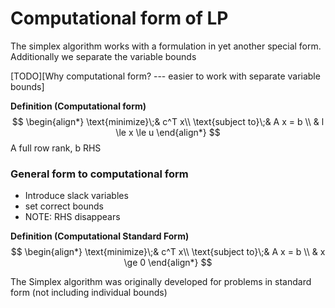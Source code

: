 # Computational form of LP

The simplex algorithm works with a formulation in yet another special form. Additionally we separate the variable bounds

[TODO][Why computational form? --- easier to work with separate variable bounds]

**Definition (Computational form)**
$$
\begin{align*}
    \text{minimize}\;&  c^T x\\
    \text{subject to}\;&    A x = b \\
    & l \le x \le u
\end{align*}
$$
A full row rank, b RHS

### General form to computational form

* Introduce slack variables
* set correct bounds
* NOTE: RHS disappears


**Definition (Computational Standard Form)**
$$
\begin{align*}
    \text{minimize}\;&  c^T x\\
    \text{subject to}\;&    A x = b \\
    & x \ge 0
\end{align*}
$$

The Simplex algorithm was originally developed for problems in standard form (not including individual bounds)